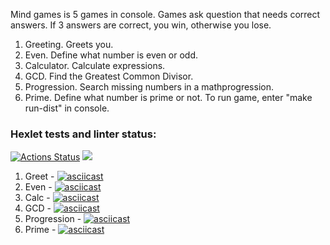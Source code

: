 Mind games is 5 games in console. Games ask question that needs correct answers. If 3 answers are correct, you win, otherwise you lose.
1) Greeting. Greets you.
2) Even. Define what number is even or odd.
3) Calculator. Calculate expressions.
4) GCD. Find the Greatest Common Divisor.
5) Progression. Search missing numbers in a mathprogression.
6) Prime. Define what number is prime or not.
   To run game, enter "make run-dist" in console.
### Hexlet tests and linter status:
[![Actions Status](https://github.com/6aobab/java-project-61/actions/workflows/hexlet-check.yml/badge.svg)](https://github.com/6aobab/java-project-61/actions)
<a href="https://codeclimate.com/github/6aobab/java-project-61/maintainability"><img src="https://api.codeclimate.com/v1/badges/3ba169ba8e29f40dc1c5/maintainability" /></a>
1) Greet - [![asciicast](https://asciinema.org/a/QJKyr2ANCKR14n58TU7iEm3l9.svg)](https://asciinema.org/a/QJKyr2ANCKR14n58TU7iEm3l9)
2) Even - [![asciicast](https://asciinema.org/a/O4Kr8HUHl4rx3wO5ASFIeZzJ3.svg)](https://asciinema.org/a/O4Kr8HUHl4rx3wO5ASFIeZzJ3)
3) Calc - [![asciicast](https://asciinema.org/a/RzWmxyBEqnbbnbUv2QSRZv4vS.svg)](https://asciinema.org/a/RzWmxyBEqnbbnbUv2QSRZv4vS)
4) GCD - [![asciicast](https://asciinema.org/a/cll86rnVW2FDxToUdS2zGIDDC.svg)](https://asciinema.org/a/cll86rnVW2FDxToUdS2zGIDDC)
5) Progression - [![asciicast](https://asciinema.org/a/BANqWzgBTkxQRdmmssuYPZ4QR.svg)](https://asciinema.org/a/BANqWzgBTkxQRdmmssuYPZ4QR)
6) Prime - [![asciicast](https://asciinema.org/a/neNyWR6gpif7ib50ZrDV59DtD.svg)](https://asciinema.org/a/neNyWR6gpif7ib50ZrDV59DtD)
